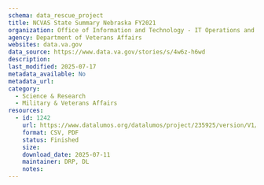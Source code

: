 ```yaml
---
schema: data_rescue_project 
title: NCVAS State Summary Nebraska FY2021
organization: Office of Information and Technology - IT Operations and Services (ITOPS)
agency: Department of Veterans Affairs
websites: data.va.gov
data_source: https://www.data.va.gov/stories/s/4w6z-h6wd
description: 
last_modified: 2025-07-17
metadata_available: No
metadata_url: 
category:
  - Science & Research 
  - Military & Veterans Affairs 
resources:
  - id: 1242
    url: https://www.datalumos.org/datalumos/project/235925/version/V1/view
    format: CSV, PDF
    status: Finished
    size: 
    download_date: 2025-07-11
    maintainer: DRP, DL
    notes: 
---
```

